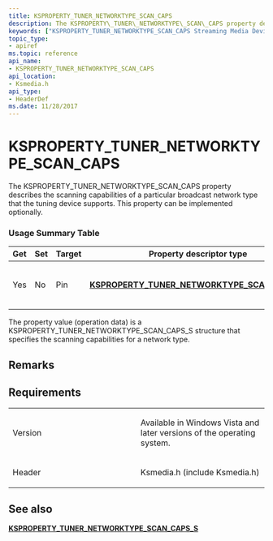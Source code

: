 ```yaml
---
title: KSPROPERTY_TUNER_NETWORKTYPE_SCAN_CAPS
description: The KSPROPERTY\_TUNER\_NETWORKTYPE\_SCAN\_CAPS property describes the scanning capabilities of a particular broadcast network type that the tuning device supports. This property can be implemented optionally.
keywords: ["KSPROPERTY_TUNER_NETWORKTYPE_SCAN_CAPS Streaming Media Devices"]
topic_type:
- apiref
ms.topic: reference
api_name:
- KSPROPERTY_TUNER_NETWORKTYPE_SCAN_CAPS
api_location:
- Ksmedia.h
api_type:
- HeaderDef
ms.date: 11/28/2017
---
```


# KSPROPERTY\_TUNER\_NETWORKTYPE\_SCAN\_CAPS


The KSPROPERTY\_TUNER\_NETWORKTYPE\_SCAN\_CAPS property describes the scanning capabilities of a particular broadcast network type that the tuning device supports. This property can be implemented optionally.

### Usage Summary Table

<table>
<colgroup>
<col width="20%" />
<col width="20%" />
<col width="20%" />
<col width="20%" />
<col width="20%" />
</colgroup>
<thead>
<tr class="header">
<th>Get</th>
<th>Set</th>
<th>Target</th>
<th>Property descriptor type</th>
<th>Property value type</th>
</tr>
</thead>
<tbody>
<tr class="odd">
<td><p>Yes</p></td>
<td><p>No</p></td>
<td><p>Pin</p></td>
<td><p><a href="/windows-hardware/drivers/ddi/ksmedia/ns-ksmedia-ksproperty_tuner_networktype_scan_caps_s" data-raw-source="[&lt;strong&gt;KSPROPERTY_TUNER_NETWORKTYPE_SCAN_CAPS_S&lt;/strong&gt;](/windows-hardware/drivers/ddi/ksmedia/ns-ksmedia-ksproperty_tuner_networktype_scan_caps_s)"><strong>KSPROPERTY_TUNER_NETWORKTYPE_SCAN_CAPS_S</strong></a></p></td>
<td><p>KSPROPERTY_TUNER_NETWORKTYPE</p>
<p>_SCAN_CAPS_S</p></td>
</tr>
</tbody>
</table>

 

The property value (operation data) is a KSPROPERTY\_TUNER\_NETWORKTYPE\_SCAN\_CAPS\_S structure that specifies the scanning capabilities for a network type.

## Remarks

## Requirements

<table>
<colgroup>
<col width="50%" />
<col width="50%" />
</colgroup>
<tbody>
<tr class="odd">
<td><p>Version</p></td>
<td><p>Available in Windows Vista and later versions of the operating system.</p></td>
</tr>
<tr class="even">
<td><p>Header</p></td>
<td>Ksmedia.h (include Ksmedia.h)</td>
</tr>
</tbody>
</table>

## See also


[**KSPROPERTY\_TUNER\_NETWORKTYPE\_SCAN\_CAPS\_S**](/windows-hardware/drivers/ddi/ksmedia/ns-ksmedia-ksproperty_tuner_networktype_scan_caps_s)

